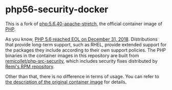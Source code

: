 # php56-security-docker

This is a fork of [php:5.6.40-apache-stretch](https://github.com/docker-library/php/tree/ecd7dcc69c76f0e582c2274ecb90dcb7264e245c/5.6/stretch/apache), the official container image of [PHP](https://hub.docker.com/_/php/).

As you know, [PHP 5.6 reached EOL on December 31, 2018](https://www.php.net/eol.php). Distributions that provide long-term support, such as RHEL, provide extended support for the packages they include according to their own support policies. The PHP binaries in the container images in this repository are built from [remicollet/php-src-security](https://github.com/remicollet/php-src-security/tree/PHP-5.6-security-backports-openssl11), which includes security fixes distributed by [Remi's RPM repository](https://rpms.remirepo.net/enterprise/7/php56/x86_64/repoview/).

Other than that, there is no difference in terms of usage. You can refer to [the description of the original container image](https://hub.docker.com/_/php/) for details.
